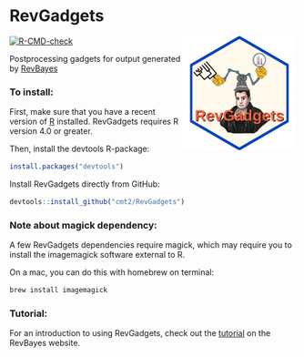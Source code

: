 # RevGadgets

<a href="https://revbayes.github.io/tutorials/intro/revgadgets"><img src="https://raw.githubusercontent.com/mikeryanmay/RevGadgetsActionTest/development/inst/hex_sticker.png" height="200" align="right" /></a>

<!-- badges: start -->
<!-- [![R-CMD-check](https://github.com/mikeryanmay/RevGadgetsActionTest/actions/workflows/R-CMD-check.yaml/badge.svg)](https://github.com/mikeryanmay/RevGadgetsActionTest/actions/workflows/R-CMD-check.yaml) -->
[![R-CMD-check](https://github.com/mikeryanmay/RevGadgetsActionTest/workflows/R-CMD-check/badge.svg)](https://github.com/mikeryanmay/RevGadgetsActionTest/actions)
<!-- badges: end -->
  
Postprocessing gadgets for output generated by [RevBayes](http://www.revbayes.com)

### To install: 

First, make sure that you have a recent version of [R](https://www.r-project.org) installed.
RevGadgets requires R version 4.0 or greater. 

Then, install the devtools R-package:

```R
install.packages("devtools")
```

Install RevGadgets directly from GitHub:

```R
devtools::install_github("cmt2/RevGadgets")
```

### Note about magick dependency:

A few RevGadgets dependencies require magick, which may require 
you to install the imagemagick software external to R. 

On a mac, you can do this with homebrew on terminal:

```bash
brew install imagemagick
```
### Tutorial: 

For an introduction to using RevGadgets, check out the [tutorial](https://revbayes.github.io/tutorials/intro/revgadgets) on the RevBayes website.
